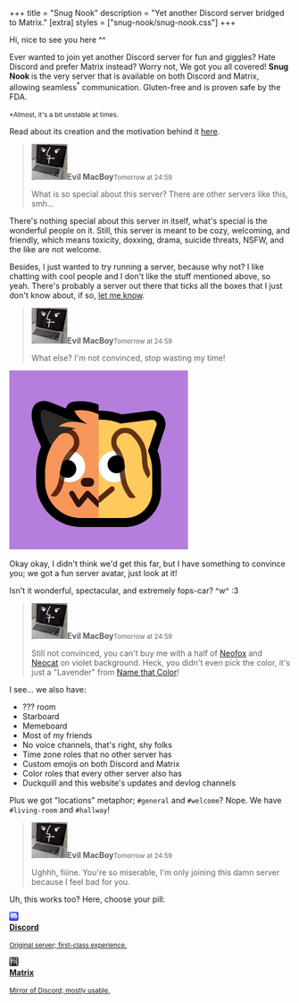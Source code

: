 +++
title = "Snug Nook"
description = "Yet another Discord server bridged to Matrix."
[extra]
styles = ["snug-nook/snug-nook.css"]
+++

Hi, nice to see you here ^^

Ever wanted to join yet another Discord server for fun and giggles? Hate Discord and prefer Matrix instead? Worry not, We got you all covered!
<span class="rainbow wavy">
    <strong>
        <span style="--delay:1">S</span><span style="--delay:2">n</span><span style="--delay:3">u</span><span style="--delay:4">g</span>
        <span style="--delay:6">N</span><span style="--delay:7">o</span><span style="--delay:8">o</span><span style="--delay:9">k</span>
    </strong>
</span>
is the very server that is available on both Discord and Matrix, allowing seamless<sup>*</sup> communication. Gluten-free and is proven safe by the FDA.

<small>*Almost, it's a bit unstable at times.</small>

Read about its creation and the motivation behind it [here](@/blog/2024-10-31-snug-nook/index.md).

> <div><img class="no-hover" src="macboy.png" alt="Evil MacBoy's avatar." /><strong>Evil MacBoy</strong><small>Tomorrow at 24:59</small></div>
>
> What is so special about this server? There are other servers like this, smh...

There's nothing special about this server in itself, what's special is the wonderful people on it. Still, this server is meant to be cozy, welcoming, and friendly, which means toxicity, doxxing, drama, suicide threats, <span class="spoiler">NSFW</span>, and the like are not welcome.

Besides, I just wanted to try running a server, because why not? I like chatting with cool people and I don't like the stuff mentioned above, so yeah. There's probably a server out there that ticks all the boxes that I just don't know about, if so, [let me know](@/find/index.md#contacts).

> <div><img class="no-hover" src="macboy.png" alt="Evil MacBoy's avatar." /><strong>Evil MacBoy</strong><small>Tomorrow at 24:59</small></div>
>
> What else? I'm not convinced, stop wasting my time!

![Server avatar; half of "Neofox googly shocked" and "Neocat googly shocked" on a violet background.](avatar.png#end#spoiler)

Okay okay, I didn't think we'd get this far, but I have something to convince you; we got a fun server avatar, just look at it!

Isn't it wonderful, spectacular, and extremely fops-car? ^w^ :3

> <div><img class="no-hover" src="macboy.png" alt="Evil MacBoy's avatar." /><strong>Evil MacBoy</strong><small>Tomorrow at 24:59</small></div>
>
> Still not convinced, you can't buy me with a half of [Neofox](https://volpeon.ink/emojis/neofox/) and [Neocat](https://volpeon.ink/emojis/neocat/) on violet background. Heck, you didn't even pick the color, it's just a "Lavender" from [Name that Color](https://chir.ag/projects/name-that-color/#B57EDC)!

I see... we also have:

- ??? room
- Starboard
- Memeboard
- Most of my friends
- No voice channels, that's right, shy folks
- Time zone roles that no other server has
- Custom emojis on both Discord and Matrix
- Color roles that every other server also has
- Duckquill and this website's updates and devlog channels

Plus we got "locations" metaphor; `#general` and `#welcome`? Nope. We have `#living-room` and `#hallway`!

> <div><img class="no-hover" src="macboy.png" alt="Evil MacBoy's avatar." /><strong>Evil MacBoy</strong><small>Tomorrow at 24:59</small></div>
>
> Ughhh, fiiine. You're so miserable, I'm only joining this damn server because I feel bad for you.

Uh, this works too? Here, choose your pill:

<div class="icon-grid">

<a href="https://discord.gg/ksgyZgCvGx">
<img class="transparent no-hover pixels drop-shadow icon" src="icons/discord.gif" alt="Pixel art Discord icon." />
<div class="details">
<strong>Discord</strong>
<p><small>Original server; first-class experience.</small></p>
</div>
</a>

<a href="https://matrix.to/#/#snug-nook-space:envs.net">
<img class="transparent no-hover pixels drop-shadow icon" src="icons/matrix.gif" alt="Pixel art Discord icon." />
<div class="details">
<strong>Matrix</strong>
<p><small>Mirror of Discord; mostly usable.</small></p>
</div>
</a>

</div>
